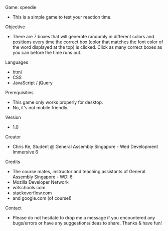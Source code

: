Game: speedie

- This is a simple game to test your reaction time.

Objective

- There are 7 boxes that will generate randomly in different colors and positions every time the correct box (color that matches the font color of the word displayed at the top) is clicked. Click as many correct boxes as you can before the time runs out.

Languages

- html
- CSS
- JavaScript / jQuery

Prerequisities

- This game only works properly for desktop.
- No, it's not mobile friendly.

Version

- 1.0

Creator

- Chris Ke, Student @ General Assembly Singapore - Wed Development Immersive 6

Credits

- The course mates, instructor and teaching assistants of General Assembly Singapore - WDI 6
- Mozilla Developer Network
- w3schools.com
- stackoverflow.com
- and google.com (of course!)

Contact

- Please do not hesitate to drop me a message if you encountered any bugs/errors or have any suggestions/ideas to share. Thanks & have fun!
